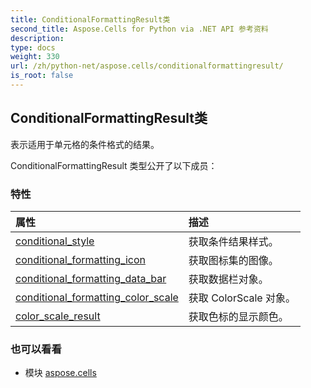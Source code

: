 ```yaml
---
title: ConditionalFormattingResult类
second_title: Aspose.Cells for Python via .NET API 参考资料
description:
type: docs
weight: 330
url: /zh/python-net/aspose.cells/conditionalformattingresult/
is_root: false
---
```

## ConditionalFormattingResult类
表示适用于单元格的条件格式的结果。



ConditionalFormattingResult 类型公开了以下成员：

### 特性
|属性|描述|
| :- | :- |
| [conditional_style](/cells/zh/python-net/aspose.cells/conditionalformattingresult/conditional_style) |获取条件结果样式。|
| [conditional_formatting_icon](/cells/zh/python-net/aspose.cells/conditionalformattingresult/conditional_formatting_icon) |获取图标集的图像。|
| [conditional_formatting_data_bar](/cells/zh/python-net/aspose.cells/conditionalformattingresult/conditional_formatting_data_bar) |获取数据栏对象。|
| [conditional_formatting_color_scale](/cells/zh/python-net/aspose.cells/conditionalformattingresult/conditional_formatting_color_scale) |获取 ColorScale 对象。|
| [color_scale_result](/cells/zh/python-net/aspose.cells/conditionalformattingresult/color_scale_result) |获取色标的显示颜色。|



### 也可以看看
* 模块 [aspose.cells](..)
